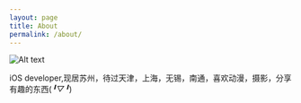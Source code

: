 ```yaml
---
layout: page
title: About
permalink: /about/
---
```

![Alt text](https://p3.toutiaoimg.com/origin/pgc-image/37edbdbd3b14457eafb3932f1982c011?from=pc)

iOS developer,现居苏州，待过天津，上海，无锡，南通，喜欢动漫，摄影，分享有趣的东西(*╹▽╹*)
